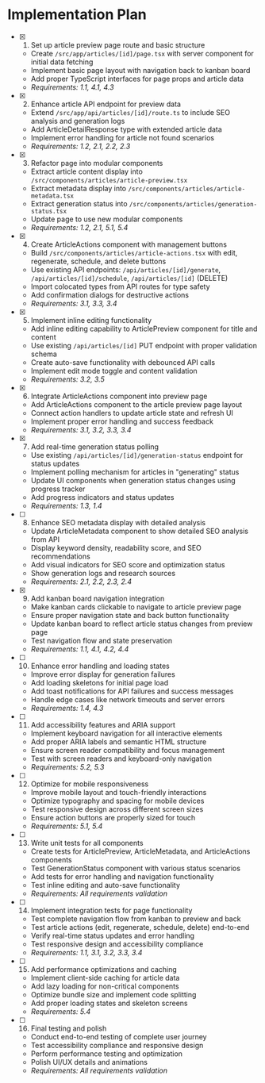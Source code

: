 # Implementation Plan

- [x] 1. Set up article preview page route and basic structure
  - Create `/src/app/articles/[id]/page.tsx` with server component for initial data fetching
  - Implement basic page layout with navigation back to kanban board
  - Add proper TypeScript interfaces for page props and article data
  - _Requirements: 1.1, 4.1, 4.3_

- [x] 2. Enhance article API endpoint for preview data
  - Extend `/src/app/api/articles/[id]/route.ts` to include SEO analysis and generation logs
  - Add ArticleDetailResponse type with extended article data
  - Implement error handling for article not found scenarios
  - _Requirements: 1.2, 2.1, 2.2, 2.3_

- [x] 3. Refactor page into modular components
  - Extract article content display into `/src/components/articles/article-preview.tsx`
  - Extract metadata display into `/src/components/articles/article-metadata.tsx`
  - Extract generation status into `/src/components/articles/generation-status.tsx`
  - Update page to use new modular components
  - _Requirements: 1.2, 2.1, 5.1, 5.4_

- [x] 4. Create ArticleActions component with management buttons
  - Build `/src/components/articles/article-actions.tsx` with edit, regenerate, schedule, and delete buttons
  - Use existing API endpoints: `/api/articles/[id]/generate`, `/api/articles/[id]/schedule`, `/api/articles/[id]` (DELETE)
  - Import colocated types from API routes for type safety
  - Add confirmation dialogs for destructive actions
  - _Requirements: 3.1, 3.3, 3.4_

- [x] 5. Implement inline editing functionality
  - Add inline editing capability to ArticlePreview component for title and content
  - Use existing `/api/articles/[id]` PUT endpoint with proper validation schema
  - Create auto-save functionality with debounced API calls
  - Implement edit mode toggle and content validation
  - _Requirements: 3.2, 3.5_

- [x] 6. Integrate ArticleActions component into preview page
  - Add ArticleActions component to the article preview page layout
  - Connect action handlers to update article state and refresh UI
  - Implement proper error handling and success feedback
  - _Requirements: 3.1, 3.2, 3.3, 3.4_

- [x] 7. Add real-time generation status polling
  - Use existing `/api/articles/[id]/generation-status` endpoint for status updates
  - Implement polling mechanism for articles in "generating" status
  - Update UI components when generation status changes using progress tracker
  - Add progress indicators and status updates
  - _Requirements: 1.3, 1.4_

- [ ] 8. Enhance SEO metadata display with detailed analysis
  - Update ArticleMetadata component to show detailed SEO analysis from API
  - Display keyword density, readability score, and SEO recommendations
  - Add visual indicators for SEO score and optimization status
  - Show generation logs and research sources
  - _Requirements: 2.1, 2.2, 2.3, 2.4_

- [x] 9. Add kanban board navigation integration
  - Make kanban cards clickable to navigate to article preview page
  - Ensure proper navigation state and back button functionality
  - Update kanban board to reflect article status changes from preview page
  - Test navigation flow and state preservation
  - _Requirements: 1.1, 4.1, 4.2, 4.4_

- [ ] 10. Enhance error handling and loading states
  - Improve error display for generation failures
  - Add loading skeletons for initial page load
  - Add toast notifications for API failures and success messages
  - Handle edge cases like network timeouts and server errors
  - _Requirements: 1.4, 4.3_

- [ ] 11. Add accessibility features and ARIA support
  - Implement keyboard navigation for all interactive elements
  - Add proper ARIA labels and semantic HTML structure
  - Ensure screen reader compatibility and focus management
  - Test with screen readers and keyboard-only navigation
  - _Requirements: 5.2, 5.3_

- [ ] 12. Optimize for mobile responsiveness
  - Improve mobile layout and touch-friendly interactions
  - Optimize typography and spacing for mobile devices
  - Test responsive design across different screen sizes
  - Ensure action buttons are properly sized for touch
  - _Requirements: 5.1, 5.4_

- [ ] 13. Write unit tests for all components
  - Create tests for ArticlePreview, ArticleMetadata, and ArticleActions components
  - Test GenerationStatus component with various status scenarios
  - Add tests for error handling and navigation functionality
  - Test inline editing and auto-save functionality
  - _Requirements: All requirements validation_

- [ ] 14. Implement integration tests for page functionality
  - Test complete navigation flow from kanban to preview and back
  - Test article actions (edit, regenerate, schedule, delete) end-to-end
  - Verify real-time status updates and error handling
  - Test responsive design and accessibility compliance
  - _Requirements: 1.1, 3.1, 3.2, 3.3, 3.4_

- [ ] 15. Add performance optimizations and caching
  - Implement client-side caching for article data
  - Add lazy loading for non-critical components
  - Optimize bundle size and implement code splitting
  - Add proper loading states and skeleton screens
  - _Requirements: 5.4_

- [ ] 16. Final testing and polish
  - Conduct end-to-end testing of complete user journey
  - Test accessibility compliance and responsive design
  - Perform performance testing and optimization
  - Polish UI/UX details and animations
  - _Requirements: All requirements validation_
